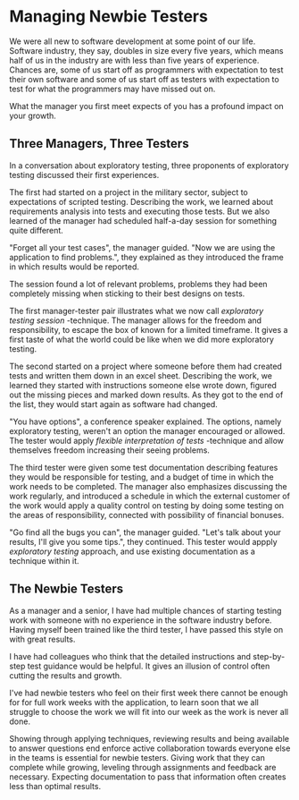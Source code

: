 # Managing Newbie Testers

We were all new to software development at some point of our life. Software industry, they say, doubles in size every five years, which means half of us in the industry are with less than five years of experience. Chances are, some of us start off as programmers with expectation to test their own software and some of us start off as testers with expectation to test for what the programmers may have missed out on. 

What the manager you first meet expects of you has a profound impact on your growth. 

## Three Managers, Three Testers

In a conversation about exploratory testing, three proponents of exploratory testing discussed their first experiences. 

The first had started on a project in the military sector, subject to expectations of scripted testing. Describing the work, we learned about requirements analysis into tests and executing those tests. But we also learned of the manager had scheduled half-a-day session for something quite different. 

"Forget all your test cases", the manager guided. "Now we are using the application to find problems.", they explained as they introduced the frame in which results would be reported. 

The session found a lot of relevant problems, problems they had been completely missing when sticking to their best designs on tests. 

The first manager-tester pair illustrates what we now call *exploratory testing session* -technique. The manager allows for the freedom and responsibility, to escape the box of known for a limited timeframe. It gives a first taste of what the world could be like when we did more exploratory testing. 

The second started on a project where someone before them had created tests and written them down in an excel sheet. Describing the work, we learned they started with instructions someone else wrote down, figured out the missing pieces and marked down results. As they got to the end of the list, they would start again as software had changed. 

"You have options", a conference speaker explained. The options, namely exploratory testing, weren't an option the manager encouraged or allowed. The tester would apply *flexible interpretation of tests* -technique and allow themselves freedom increasing their seeing problems. 

The third tester were given some test documentation describing features they would be responsible for testing, and a budget of time in which the work needs to be completed. The manager also emphasizes discussing the work regularly, and introduced a schedule in which the external customer of the work would apply a quality control on testing by doing some testing on the areas of responsibility, connected with possibility of financial bonuses. 

"Go find all the bugs you can", the manager guided. "Let's talk about your results, I'll give you some tips.", they continued. This tester would appply *exploratory testing* approach, and use existing documentation as a technique within it. 

## The Newbie Testers

As a manager and a senior, I have had multiple chances of starting testing work with someone with no experience in the software industry before. Having myself been trained like the third tester, I have passed this style on with great results. 

I have had colleagues who think that the detailed instructions and step-by-step test guidance would be helpful. It gives an illusion of control often cutting the results and growth. 

I've had newbie testers who feel on their first week there cannot be enough for for full work weeks with the application, to learn soon that we all struggle to choose the work we will fit into our week as the work is never all done. 

Showing through applying techniques, reviewing results and being available to answer questions end enforce active collaboration towards everyone else in the teams is essential for newbie testers. Giving work that they can complete while growing, leveling through assignments and feedback are necessary. Expecting documentation to pass that information often creates less than optimal results. 